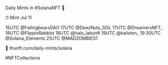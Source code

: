 Daily Mints in #SolanaNFT 🚀

⏰ Mint Jul 11

15UTC @FallingbearsDAO
17UTC @DeezNuts_SOL
17UTC @DreamersNFT_
18UTC @FlippinRabbits
18UTC @halo_labsnft
19UTC @kalisten_
19:30UTC @Solana_Elements
21UTC @MADZOMBIES1

🔗 thunft.com/daily-mints/solana

#NFTCollections